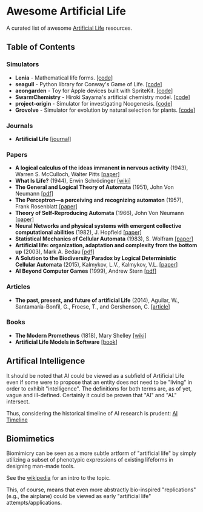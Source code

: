 # Awesome Artificial Life
A curated list of awesome [Artificial Life](https://en.wikipedia.org/wiki/Artificial_life) resources.

## Table of Contents

### Simulators
- **Lenia** - Mathematical life forms. [[code]](https://github.com/Chakazul/Lenia)
- **seagull** - Python library for Conway's Game of Life. [[code]](https://github.com/ljvmiranda921/seagull)
- **aeongarden** - Toy for Apple devices built with SpriteKit. [[code]](https://github.com/amiantos/aeongarden)
- **SwarmChemistry** - Hiroki Sayama's artificial chemistry model. [[code]](https://github.com/mitsuyoshi-yamazaki/SwarmChemistry)
- **project-origin** - Simulator for investigating Noogenesis. [[code]](https://github.com/kourgeorge/project-origin)
- **Grovolve** - Simulator for evolution by natural selection for plants. [[code]](https://github.com/rrwick/Grovolve)

### Journals
- **Artificial Life** [[journal]](https://www.mitpressjournals.org/loi/artl)

### Papers

- **A logical calculus of the ideas immanent in nervous activity** (1943), Warren S. McCulloch, Walter Pitts [[paper]](https://www.cambridge.org/core/journals/journal-of-symbolic-logic/article/abs/warren-s-mcculloch-and-walter-pitts-a-logical-calculus-of-the-ideas-immanent-in-nervous-activity-bulletin-of-mathematical-biophysics-vol-5-1943-pp-115133/7DFDC43EC1E5BD05E9DA85E1C41A01BD)
- **What Is Life?** (1944), Erwin Schrödinger [[wiki]](https://en.wikipedia.org/wiki/What_Is_Life%3F)
- **The General and Logical Theory of Automata** (1951), John Von Neumann [[pdf]](https://www.cs.ucf.edu/~dcm/Teaching/COP5611Spring2010/vonNeumannSelfReproducingAutomata.pdf)
- **The Perceptron—a perceiving and recognizing automaton** (1957), Frank Rosenblatt [[paper]](https://blogs.umass.edu/brain-wars/1957-the-birth-of-cognitive-science/the-perceptron-a-perceiving-and-recognizing-automaton/)
- **Theory of Self-Reproducing Automata** (1966), John Von Neumann [[paper]](https://dl.acm.org/doi/book/10.5555/1102024)
- **Neural Networks and physical systems with emergent collective computational abilities** (1982), J. Hopfield [[paper]](https://www.ncbi.nlm.nih.gov/pmc/articles/PMC346238/)
- **Statistical Mechanics of Cellular Automata** (1983), S. Wolfram [[paper]](https://journals.aps.org/rmp/abstract/10.1103/RevModPhys.55.601)
- **Artificial life: organization, adaptation and complexity from the bottom up** (2003), Mark A. Bedau [[pdf]](https://people.reed.edu/~mab/publications/papers/BedauTICS03.pdf)
- **A Solution to the Biodiversity Paradox by Logical Deterministic Cellular Automata** (2015), Kalmykov, L.V., Kalmykov, V.L. [[paper]](https://link.springer.com/article/10.1007%2Fs10441-015-9257-9#citeas)
- **AI Beyond Computer Games** (1999), Andrew Stern [[pdf]](https://www.aaai.org/Papers/Symposia/Spring/1999/SS-99-02/SS99-02-017.pdf)

### Articles
- **The past, present, and future of artificial Life** (2014), Aguilar, W., Santamaría-Bonfil, G., Froese, T., and Gershenson, C. [[article]](https://www.frontiersin.org/articles/10.3389/frobt.2014.00008/full)


### Books
- **The Modern Prometheus** (1818), Mary Shelley [[wiki]](https://en.wikipedia.org/wiki/Frankenstein)
- **Artificial Life Models in Software** [[book]](https://www.springer.com/gp/book/9781848822849)


## Artifical Intelligence

It should be noted that AI could be viewed as a subfield of Artificial Life even if some were to propose that an entity does not need to be "living" in order to exhibit "intelligence". The definitions for both terms are, as of yet, vague and ill-defined. Certainly it could be proven that "AI" and "AL" intersect.

Thus, considering the historical timeline of AI research is prudent: [AI Timeline](https://en.wikipedia.org/wiki/Timeline_of_artificial_intelligence)

## Biomimetics

Biomimicry can be seen as a more subtle artform of "artificial life" by simply utilizing a subset of phenotypic expressions of existing lifeforms in designing man-made tools.

See the [wikipedia](https://en.wikipedia.org/wiki/Biomimicry) for an intro to the topic.

This, of course, means that even more abstractly bio-inspired "replications" (e.g., the airplane) could be viewed as early "artificial life" attempts/applications.
